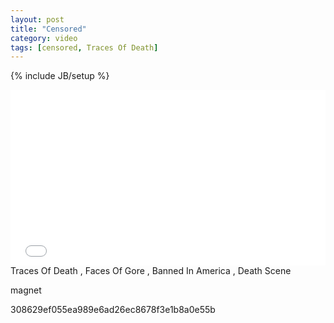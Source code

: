 ```yaml
---
layout: post
title: "Censored"
category: video
tags: [censored, Traces Of Death]
---
```

{% include JB/setup %}
<iframe src="//player.vimeo.com/video/41281172" width="100%" height="281" frameborder="0">&nbsp;</iframe> 

<br>
Traces Of Death , Faces Of Gore , Banned In America , Death Scene


magnet


308629ef055ea989e6ad26ec8678f3e1b8a0e55b
	
